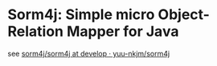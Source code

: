 # Sorm4j: Simple micro Object-Relation Mapper for Java
see [sorm4j/sorm4j at develop · yuu\-nkjm/sorm4j](https://github.com/yuu-nkjm/sorm4j/tree/develop/sorm4j)
